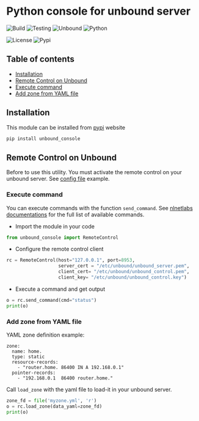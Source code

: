 # Python console for unbound server

![Build](https://github.com/dmachard/unbound-remotecontrol/workflows/Build/badge.svg) ![Testing](https://github.com/dmachard/unbound-remotecontrol/workflows/Testing/badge.svg) ![Unbound](https://byob.yarr.is/dmachard/unbound-remotecontrol/unbound) ![Python](https://byob.yarr.is/dmachard/unbound-remotecontrol/python)

![License](https://badgen.net/badge/License/MIT/yellow?icon=github) ![Pypi](https://github.com/dmachard/unbound-remotecontrol/workflows/PyPI/badge.svg)

## Table of contents
* [Installation](#installation)
* [Remote Control on Unbound](#remote-control-on-unbound)
* [Execute command](#execute-command)
* [Add zone from YAML file](#add-zone-from-yaml-file)

## Installation

This module can be installed from [pypi](https://pypi.org/project/unbound_console/) website

```python
pip install unbound_console
```

## Remote Control on Unbound

Before to use this utility. You must activate the remote control on your unbound server.
See [config file](https://github.com/dmachard/unbound-remotecontrol/blob/master/tests/unbound_remotecontrol_tls.conf) example. 

### Execute command

You can execute commands with the function `send_command`. See [nlnetlabs documentations](https://www.nlnetlabs.nl/documentation/unbound/unbound-control/) for the full list of available commands.

- Import the module in your code

```python
from unbound_console import RemoteControl
```

- Configure the remote control client

```python
rc = RemoteControl(host="127.0.0.1", port=8953,
                   server_cert = "/etc/unbound/unbound_server.pem", 
                   client_cert= "/etc/unbound/unbound_control.pem",
                   client_key= "/etc/unbound/unbound_control.key")
```

- Execute a command and get output

```python
o = rc.send_command(cmd="status")
print(o)
```

### Add zone from YAML file

YAML zone definition example:

```
zone:
  name: home.
  type: static
  resource-records:
    - "router.home. 86400 IN A 192.168.0.1"
  pointer-records:
    - "192.168.0.1  86400 router.home."
```

Call `load_zone` with the yaml file to load-it in your unbound server.

```python
zone_fd = file('myzone.yml', 'r')
o = rc.load_zone(data_yaml=zone_fd)
print(o)
```